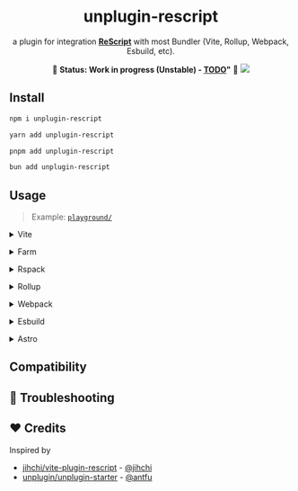 <div align="center">
    <h1>unplugin-rescript</h1>
    <p>
        a plugin for integration <a href="https://rescript-lang.org/"><b>ReScript</b></a> with most Bundler (Vite, Rollup, Webpack, Esbuild, etc).
    </p>
    <p>
        🚧 <b>Status: Work in progress (Unstable) - <a href="./TODO.md">TODO</a>"</b> 🚧
        <a href="https://www.npmjs.com/package/unplugin-rescript">
            <img src="https://img.shields.io/npm/v/unplugin-rescript?color=a1b858&label="/>
        </a>
    </p>
</div>

## Install

```bash
npm i unplugin-rescript
```

```bash
yarn add unplugin-rescript
```

```bash
pnpm add unplugin-rescript
```

```bash
bun add unplugin-rescript
```

## Usage

> Example: [`playground/`](./playground/)

<details>
<summary>Vite</summary><br>

```ts
// vite.config.ts
import ReScript from 'unplugin-rescript/vite'

export default defineConfig({
  plugins: [
    ReScript({ /* options */ }),
  ],
})
```
<br></details>

<details>
<summary>Farm</summary><br>

```ts
// farm.config.ts
import ReScript from 'unplugin-rescript/farm'

export default defineconfig({
  plugins: [
    ReScript({ /* options */ }),
  ],
})
```
<br></details>

<details>
<summary>Rspack</summary><br>

```ts
// rspack.config.js
module.exports = {
  /* ... */
  plugins: [
    require('unplugin-rescript/rspack')({ /* options */ })
  ]
}
```
<br></details>


<details>
<summary>Rollup</summary><br>

```ts
// rollup.config.js
import ReScript from 'unplugin-rescript/rollup'

export default {
  plugins: [
    ReScript({ /* options */ }),
  ],
}
```

<br></details>


<details>
<summary>Webpack</summary><br>

```ts
// webpack.config.js
module.exports = {
  /* ... */
  plugins: [
    require('unplugin-rescript/webpack')({ /* options */ })
  ]
}
```

<br></details>

<details>
<summary>Esbuild</summary><br>

```ts
// esbuild.config.js
import { build } from 'esbuild'
import ReScript from 'unplugin-rescript/esbuild'

build({
  plugins: [ReScript()],
})
```

<br></details>

<details>
<summary>Astro</summary><br>

```ts
// astro.config.mjs
import { defineConfig } from 'astro/config'
import ReScript from 'unplugin-rescript/astro'

build({
  plugins: [ReScript()],
})
```

<br></details>

## Compatibility

## 🔭 Troubleshooting

## ❤️  Credits

Inspired by

* [jihchi/vite-plugin-rescript](https://github.com/jihchi/vite-plugin-rescript) - [@jihchi](https://github.com/jihchi)
* [unplugin/unplugin-starter](https://github.com/unplugin/unplugin-starter) - [@antfu](https://github.com/antfu)
